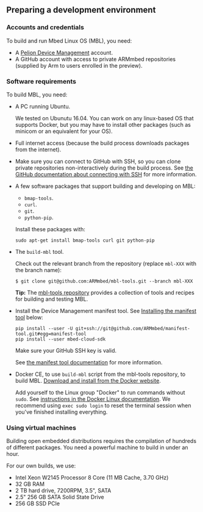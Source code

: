 ## Preparing a development environment

### Accounts and credentials

To build and run Mbed Linux OS (MBL), you need:

* A [Pelion Device Management](https://portal.mbedcloud.com/) account.
* A GitHub account with access to private ARMmbed repositories (supplied by Arm to users enrolled in the preview).

### Software requirements

To build MBL, you need:

* A PC running Ubuntu.

    We tested on Ubunutu 16.04. You can work on any linux-based OS that supports Docker, but you may have to install other packages (such as minicom or an equivalent for your OS).

* Full internet access (because the build process downloads packages from the internet).

* Make sure you can connect to GitHub with SSH, so you can clone private repositories non-interactively during the build process. See [the GitHub documentation about connecting with SSH](https://help.github.com/articles/connecting-to-github-with-ssh/) for more information.

* A few software packages that support building and developing on MBL:

    * `bmap-tools`.
    * `curl`.
    * `git`.
    * `python-pip`.

    Install these packages with:
    ```
    sudo apt-get install bmap-tools curl git python-pip
    ````

* The `build-mbl` tool.

    Check out the relevant branch from the repository (replace `mbl-XXX` with the branch name):

    ```
    $ git clone git@github.com:ARMmbed/mbl-tools.git --branch mbl-XXX
    ```

    <span class="tips">**Tip:** The [mbl-tools repository](https://github.com/ARMmbed/mbl-tools) provides a collection of tools and recipes for building and testing MBL.</span>

* Install the Device Management manifest tool. See [Installing the manifest tool](#install-manifest-tool) below:

    ```
    pip install --user -U git+ssh://git@github.com/ARMmbed/manifest-tool.git#egg=manifest-tool
    pip install --user mbed-cloud-sdk
    ```

    Make sure your GitHub SSH key is valid.

    See [the manifest tool documentation](https://cloud.mbed.com/docs/latest/updating-firmware/manifest-tool.html) for more information.

* Docker CE, to use `build-mbl` script from the mbl-tools repository, to build MBL. [Download and install from the Docker website](https://docs.docker.com/install/linux/docker-ce/ubuntu/).

    Add yourself to the Linux group "Docker" to run commands without `sudo`. See [instructions in the Docker Linux documentation](https://docs.docker.com/install/linux/linux-postinstall/). We recommend using `exec sudo login` to reset the terminal session when you've finished installing everything.

### Using virtual machines

Building open embedded distributions requires the compilation of hundreds of different packages. You need a powerful machine to build in under an hour.

For our own builds, we use:

- Intel Xeon W2145 Processor 8 Core (11 MB Cache, 3.70 GHz)
- 32 GB RAM
- 2 TB hard drive, 7200RPM, 3.5", SATA
- 2.5" 256 GB SATA Solid State Drive
- 256 GB SSD PCIe
